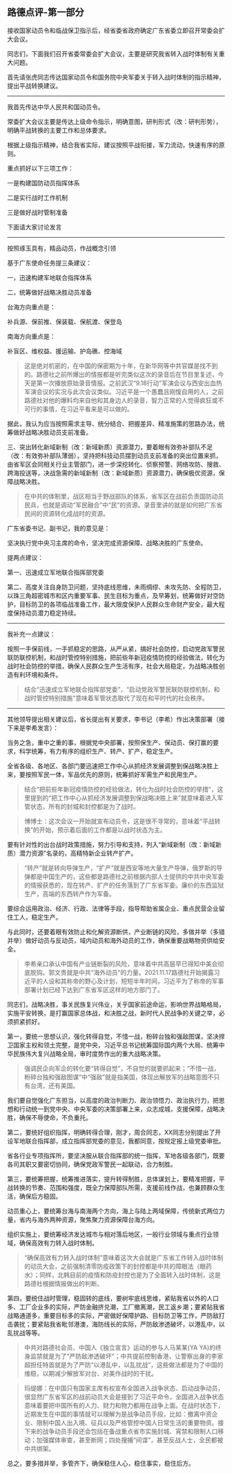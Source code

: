 ## 路德点评-第一部分


接收国家动员令和临战保卫指示后，经省委省政府确定广东省委立即召开常委会扩大会议。

同志们，下面我们召开省委常委会扩大会议，主要是研究我省转入战时体制有关重大问题。

首先请张虎同志传达国家动员令和国务院中央军委关于转入战时体制的指示精神，提出平战转换建议。

---

我首先传达中华人民共和国动员令。

常委扩大会议主要是传达上级命令指示，明确意图，研判形式（改：研判形势），明确平战转换的主要工作和总体要求。

根据上级指示精神，结合我省实际，建议按照平战衔接，军力流动，快速有序的原则。

重点抓好以下三项工作：

一是构建国防动员指挥体系

二是实行战时工作机制

三是做好战时管制准备

下面请大家讨论发言

---

按照琢玉具有，精品动员，作战概念引领

基于广东使命任务提三条建议：

一，迅速构建军地联合指挥体系

二，统筹做好战略决胜动员准备

台海方向重点是：

补兵源、保前推、保装载、保航渡、保登岛

南海方向重点是：

补盲区、维权益、援运输、护岛礁、控海域


> 这是绝对机密的，在中国的保密期为十年，在新华网等中共官媒是找不到的。路德社之前所爆出的情报都是听完类似这次的录音后在节目里复述，今天是第一次播放原始录音情报。之前武汉“9.18行动”军演会议与西安出血热军演会议的实况与此次会议类似。习近平是一个愚蠢且刚愎自用的人，之前路德社对他的爆料均来自他和其身边人的录音，智力正常的人觉得疯狂或不可行的事情，在习近平看来是可以做的。


据此，我认为应当按照需求主导、统分结合、把握差异、精准施策的思路办法，统筹做好战略决胜动员支前准备。

三、突出转化新域新制（改：新域新质）资源潜力，要着眼有效弥补部队不足（改：有效弥补部队薄弱），坚持把科技动员摆到动员支前准备的突出位置来抓，由省军区会同相关行业主管部门，进一步深挖转化、侦察预警、网络攻防、搜救、跨海投送等，决战急需的新域新制（改：新域新质）资源潜力，确保极优资源，保障战略决胜。

> 在中共的体制里，战区相当于野战部队的体系，省军区在战前负责国防动员民兵，也就是调动“军民融合”中“民”的资源。录音里讲的就是如何把广东省民间的资源转化成战时的资源。

广东省委书记、副书记，我的意见是：

坚决执行党中央习主席的命令，坚决完成资源保障、战略决胜的广东使命。

提两点建议：

第一、迅速成立军地联合指挥部党委

第二、高度关注自身防卫问题，坚持底线思维，未雨绸缪、未攻先防、全程防卫，以珠三角超密城市和区内重要军事、民生目标为重点，及早筹划，统筹做好对空防护，目标防卫的各项临战准备工作，最大限度保护人民群众生命财产安全，最大程度保持动员潜力稳定持续。

---

我补充一点建议：

按照一手保前线，一手抓稳定的思路，从严从紧，搞好社会防控，启动党政军警民联防联控机制，和战时管控特别措施，把前些年新冠疫情防控的经验做法，转化为战时社会防控的举措，确保人民群众生产生活有序，社会大局稳定，为战略决胜创造有利环境和条件。

> 结合“迅速成立军地联合指挥部党委”，“启动党政军警民联防联控机制，和战时管控特别措施”意味着军管状态取代了现在和平时代的社会秩序。

---

其他领导提出相关建议后，省长提出有关要求，李书记（李希）作出决策部署（接下来是李希发言）：

当务之急，重中之重的事，根据党中央部署，按照保生产、保动员、保打赢的要求，科学统筹，有力有序的组织生产、转产、扩产，稳定生产。

全省各级、各地区、各部门要迅速把工作中心从抓经济发展调整到保战略决胜上来，要按照军民一体，军品优先的原则，统筹抓好军需生产和民用生产。

> 结合“把前些年新冠疫情防控的经验做法，转化为战时社会防控的举措”，这里提到的“把工作中心从抓经济发展调整到保战略决胜上来”就意味着进入军管状态，所有的封城和封控都是为了战时。

>博博士：这次会议一开始就宣布动员令，这是很不寻常的，意味着“平战转换”的开始，预示着后面的工作都是以战时状态为主。

要有针对性的出台战时政策措施，努力引导和支持，列入“新域新制（改：新域新质）潜力资源”名录的，高精特新企业转产扩产。

> “转产”就是转向导弹生产，“扩产”就是西安等地大量生产导弹，俄罗斯的导弹都是中国生产的，这些都是路德社之前根据内部人士提供的中共中央军委的情报获悉的，现在转产、扩产的任务落到了广东省军委。廉价的东西监狱生产，高端的东西转产作为军备。

要综合运用政治、经济、行政、法律等手段，指导帮助省属企业、重点民营企业留住工人，稳定生产。

与此同时，还要着眼有效防止和化解资源断供，产业断链的风险，多做并举（多错并举）做好动员与反动员，域内动员和海外动员的工作，确保重要战略物资供给安全。

> 李希亲口承认中国有产业链断裂的风险，意味着中共高层早已得知中美会彻底脱钩。郭文贵就是中共“海外动员”的力量。2021.11.17路德社开始揭露习近平的人设和其称帝的野心及计划，短短半年时间，习近平为了称帝的军事部署计划已经下达到广东省军区这样的地方部门了。

同志们，战略决胜，事关民族复兴伟业，关乎国家前途命运，影响世界战略格局，实施平安转换，是打赢国家总体战，和决胜之战，新时代人民战争的关键之举，必须抓紧抓好。

第一，要统一思想认识，强化转得自觉，不惜一战，粉碎台独和强敌图谋，坚决捍卫国家主权和领土完整，是党中央，习近平总书记统筹国际国内两个大局、统筹中华民族伟大复兴战略全局，审时度势作出的重大战略决策。

> 强调民企向军企的转化要“转得自觉”，不自觉的就要抓起来；“不惜一战，粉碎台独和强敌图谋”中“强敌”就是指美国，体现出解放军的战略意图不只有台湾，还有美国。

我们要自觉强化广东担当，以高度的政治判断力、政治领悟力、政治执行力，把思想和行动统一到党中央、中央军委的决策部署上来，众志成城，支援保障，战略决胜，确保不辱使命，不负重托。

第二，要统好组织指挥，明确转得合理，刚才，周合同志，XX同志分别提出了开设军地联合指挥部，成立指挥部党委的意见，我都同意，按规定报上级党委审批。

省各行业专项指挥所，要坚决服从联合指挥部的统一指挥，军地各级各部门，既要各司其职又要密切协同，确保党政军警民一起联动，合力制胜。

第三，要统筹把握，统筹推进落实，提升转得制胜，总体谋划上，要精准把握，平战转换的节奏、范围和强度，既全力保障部队所需，支援前线作战，也兼顾群众生活，确保后方稳固。

动员重心上，要统筹台海与南海两个方向，海上与陆上两域保障，传统新式两位力量，省内与海外两种资源，聚焦聚力资源保障台海方向。

组织实施上，要统筹经济发达城市与相对落后地区，一般行业领域与重点行业领域，确保高效有力转入战时体制。

>“确保高效有力转入战时体制”意味着这次大会就是广东省工作转入战时体制的动员大会，之前强制清零防疫政策下的封控都是中共的障眼法（眼药水）；同样，北韩目前的疫情和防疫封控也是为了全面转入战时体制，这是路德社根据情报做出的判断。

第四，要统住战时管理，稳固转的底线，要树牢底线思维，紧贴我省以外的人口多、工厂企业多的实际，严防金融挤兑潮，工厂撤离潮，民工返乡潮；要紧贴我省战略通道多，重要目标多的实际，严密做好保障护路、目标防卫等工作，严防敌打击袭扰；要紧贴我省毗邻港澳，海防线长的实际，严防敌渗透破坏，以港乱中，以乱扰战等等。

> 中共对路德社会员、中国人《独立宣言》运动的参与人马某某(YA YA)的终身监禁就是为了“严防敌渗透破坏”；中共提前控制香港，让警察出身的李家超担任特首就是为了严防“以港乱中，以乱扰战”，这些做法都是为了中国的维稳，以期减少解放军对台、对美作战时的干扰。

> 玛缇娜：在中国只有国家主席有权宣布全国进入战争状态、启动战争动员，很显然广东省军区的战前动员大会是接到了习近平命令，全国进入战争状态意味着要把中国所有的人力、财力和物力都用在战争上面。在战时状态下，近期发生在中国的事情就可以理解为是战争动员手段，比如：撤离中资企业、限制中国人出入境、征兵以及严格管控中国人日常生活的重要物资。接下来的战争动员手段还会包括在备战重点省市实施封城、宵禁和限制人口移动；加强媒体审查，甚至断网；四处搜捕“间谍”，甚至反战人士，全民都被中共绑架。

总之，要多措并举，多管齐下，确保稳住人心，稳住事实，稳住后方。